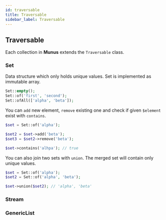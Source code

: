 ```yaml
---
id: traversable
title: Traversable
sidebar_label: Traversable
---
```


## Traversable

Each collection in **Munus** extends the `Traversable` class.

### Set

Data structure which only holds unique values. Set is implemented as immutable array.

```php
Set::empty();
Set::of('first', 'second');
Set::ofAll(['alpha', 'beta']);
```

You can `add` new element, `remove` existing one and check if given `$element` exist with `contains`.

```php
$set = Set::of('alpha');

$set2 = $set->add('beta');
$set3 = $set2->remove('beta');

$set->contains('alhpa'); // true
```

You can also join two sets with `union`. The merged set will contain only unique values.

```php
$set = Set::of('alpha');
$set2 = Set::of('alpha', 'beta');

$set->union($set2); // 'alpha', 'beta'
```


### Stream

### GenericList

